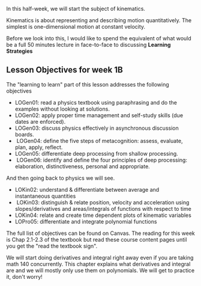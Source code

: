  In this half-week, we will start the subject of kinematics. 
 
 Kinematics is about representing and describing motion quantitatively. The simplest is one-dimensional motion at constant velocity. 
 
 Before we look into this, I would like to spend the equivalent of what would be a full 50 minutes lecture in face-to-face to discussing **Learning Strategies**
 
 ## Lesson Objectives for week 1B

The "learning to learn" part of this lesson addresses the following objectives

* LOGen01: read a physics textbook using paraphrasing and do the examples without looking at solutions. 
* LOGen02: apply proper time management and self-study skills (due dates are enforced). 
* LOGen03: discuss physics effectively in asynchronous discussion boards.
*  LOGen04: define the five steps of metacognition: assess, evaluate, plan, apply, reflect.  
* LOGen05: differentiate deep processing from shallow processing.
*  LOGen06: identify and define the four principles of deep processing: elaboration, distinctiveness, personal and appropriate.

And then going back to physics we will see. 

* LOKin02: understand & differentiate between average and instantaneous quantities
*  LOKin03: distinguish & relate position, velocity and acceleration using slopes/derivatives and areas/integrals of functions with respect to time 
* LOKin04: relate and create time dependent plots of kinematic variables 
* LOPro05: differentiate and integrate polynomial functions 

The full list of objectives can be found on Canvas. The reading for this week is Chap 2.1-2.3 of the textbook but read these course content pages until you get the "read the textbook sign". 

<lrndesign-sidenote label="Instructor Note" icon="bookmark" bg-color="#c2e5f2">
We will start doing derivatives and integral right away even if you are taking math 140 concurrently. This chapter explains what derivatives and integral are and we will mostly only use them on polynomials. We will get to practice it, don't worry!
</lrndesign-sidenote>




